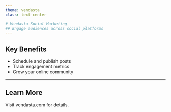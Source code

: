 ```yaml
---
theme: vendasta
class: text-center

# Vendasta Social Marketing
## Engage audiences across social platforms
---
```

## Key Benefits
- Schedule and publish posts
- Track engagement metrics
- Grow your online community
---
## Learn More
Visit vendasta.com for details.
